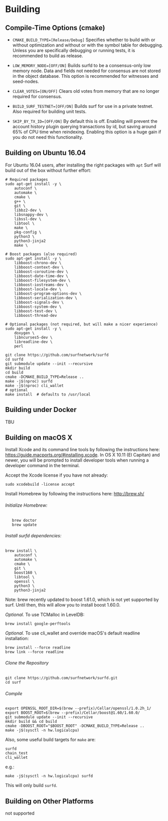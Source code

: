 # Building

## Compile-Time Options (cmake)

* `CMAKE_BUILD_TYPE=[Release/Debug]`
Specifies whether to build with or without optimization and without or with
the symbol table for debugging. Unless you are specifically debugging or
running tests, it is recommended to build as release.

* `LOW_MEMORY_NODE=[OFF/ON]`
Builds surfd to be a consensus-only low memory node. Data and fields not
needed for consensus are not stored in the object database.  This option is
recommended for witnesses and seed-nodes.

* `CLEAR_VOTES=[ON/OFF]`
Clears old votes from memory that are no longer required for consensus.

* `BUILD_SURF_TESTNET=[OFF/ON]`
Builds surf for use in a private testnet. Also required for building unit tests.

* `SKIP_BY_TX_ID=[OFF/ON]`
By default this is off. Enabling will prevent the account history plugin querying transactions 
by id, but saving around 65% of CPU time when reindexing. Enabling this option is a
huge gain if you do not need this functionality.


## Building on Ubuntu 16.04

For Ubuntu 16.04 users, after installing the right packages with `apt` Surf
will build out of the box without further effort:

    # Required packages
    sudo apt-get install -y \
        autoconf \
        automake \
        cmake \
        g++ \
        git \
        libbz2-dev \
        libsnappy-dev \
        libssl-dev \
        libtool \
        make \
        pkg-config \
        python3 \
        python3-jinja2
        make \

    # Boost packages (also required)
    sudo apt-get install -y \
        libboost-chrono-dev \
        libboost-context-dev \
        libboost-coroutine-dev \
        libboost-date-time-dev \
        libboost-filesystem-dev \
        libboost-iostreams-dev \
        libboost-locale-dev \
        libboost-program-options-dev \
        libboost-serialization-dev \
        libboost-signals-dev \
        libboost-system-dev \
        libboost-test-dev \
        libboost-thread-dev

    # Optional packages (not required, but will make a nicer experience)
    sudo apt-get install -y \
        doxygen \
        libncurses5-dev \
        libreadline-dev \
        perl

    git clone https://github.com/surfnetwork/surfd
    cd surfd
    git submodule update --init --recursive
    mkdir build
    cd build
    cmake -DCMAKE_BUILD_TYPE=Release ..
    make -j$(nproc) surfd
    make -j$(nproc) cli_wallet
    # optional
    make install  # defaults to /usr/local

## Building under Docker

TBU

## Building on macOS X

Install Xcode and its command line tools by following the instructions here:
https://guide.macports.org/#installing.xcode.  In OS X 10.11 (El Capitan)
and newer, you will be prompted to install developer tools when running a
developer command in the terminal.

Accept the Xcode license if you have not already:

    sudo xcodebuild -license accept

Install Homebrew by following the instructions here: http://brew.sh/

###### Initialize Homebrew:

```
   brew doctor
   brew update
```

###### Install surfd dependencies:

    brew install \
        autoconf \
        automake \
        cmake \
        git \
        boost160 \
        libtool \
        openssl \
        python3 \
        python3-jinja2

Note: brew recently updated to boost 1.61.0, which is not yet supported by
surf. Until then, this will allow you to install boost 1.60.0.

*Optional.* To use TCMalloc in LevelDB:

    brew install google-perftools

*Optional.* To use cli_wallet and override macOS's default readline installation:

    brew install --force readline
    brew link --force readline

###### Clone the Repository

    git clone https://github.com/surfnetwork/surfd.git
    cd surf

###### Compile

    export OPENSSL_ROOT_DIR=$(brew --prefix)/Cellar/openssl/1.0.2h_1/
    export BOOST_ROOT=$(brew --prefix)/Cellar/boost@1.60/1.60.0/
    git submodule update --init --recursive
    mkdir build && cd build
    cmake -DBOOST_ROOT="$BOOST_ROOT" -DCMAKE_BUILD_TYPE=Release ..
    make -j$(sysctl -n hw.logicalcpu)

Also, some useful build targets for `make` are:

    surfd
    chain_test
    cli_wallet

e.g.:

    make -j$(sysctl -n hw.logicalcpu) surfd

This will only build `surfd`.

## Building on Other Platforms

not supported